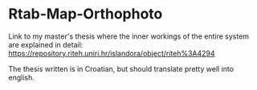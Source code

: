 # Rtab-Map-Orthophoto

Link to my master's thesis where the inner workings of the entire system are explained in detail:
https://repository.riteh.uniri.hr/islandora/object/riteh%3A4294

The thesis written is in Croatian, but should translate pretty well into english.
